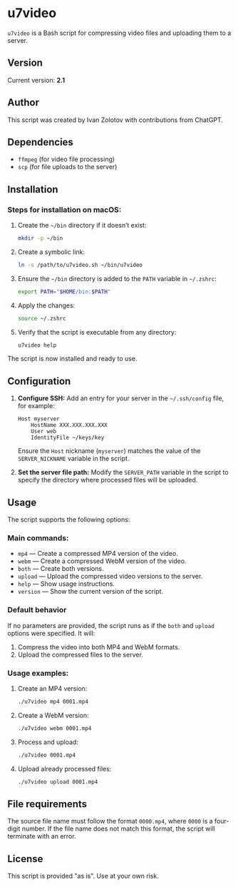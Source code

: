 # u7video

`u7video` is a Bash script for compressing video files and uploading them to a server.

## Version
Current version: **2.1**

## Author
This script was created by Ivan Zolotov with contributions from ChatGPT.

## Dependencies
- `ffmpeg` (for video file processing)
- `scp` (for file uploads to the server)

## Installation

### Steps for installation on macOS:
1. Create the `~/bin` directory if it doesn’t exist:
   ```bash
   mkdir -p ~/bin
   ```

2. Create a symbolic link:
   ```bash
   ln -s /path/to/u7video.sh ~/bin/u7video
   ```

3. Ensure the `~/bin` directory is added to the `PATH` variable in `~/.zshrc`:
   ```bash
   export PATH="$HOME/bin:$PATH"
   ```

4. Apply the changes:
   ```bash
   source ~/.zshrc
   ```

5. Verify that the script is executable from any directory:
   ```bash
   u7video help
   ```

The script is now installed and ready to use.

## Configuration

1. **Configure SSH:**
   Add an entry for your server in the `~/.ssh/config` file, for example:
   ```ssh
   Host myserver
       HostName XXX.XXX.XXX.XXX
       User web
       IdentityFile ~/keys/key
   ```

   Ensure the `Host` nickname (`myserver`) matches the value of the `SERVER_NICKNAME` variable in the script.

2. **Set the server file path:**
   Modify the `SERVER_PATH` variable in the script to specify the directory where processed files will be uploaded.

## Usage

The script supports the following options:

### Main commands:
- `mp4` — Create a compressed MP4 version of the video.
- `webm` — Create a compressed WebM version of the video.
- `both` — Create both versions.
- `upload` — Upload the compressed video versions to the server.
- `help` — Show usage instructions.
- `version` — Show the current version of the script.

### Default behavior
If no parameters are provided, the script runs as if the `both` and `upload` options were specified. It will:
1. Compress the video into both MP4 and WebM formats.
2. Upload the compressed files to the server.

### Usage examples:

1. Create an MP4 version:
   ```bash
   ./u7video mp4 0001.mp4
   ```

2. Create a WebM version:
   ```bash
   ./u7video webm 0001.mp4
   ```

3. Process and upload:
   ```bash
   ./u7video 0001.mp4
   ```

4. Upload already processed files:
   ```bash
   ./u7video upload 0001.mp4
   ```

## File requirements
The source file name must follow the format `0000.mp4`, where `0000` is a four-digit number. If the file name does not match this format, the script will terminate with an error.

## License
This script is provided "as is". Use at your own risk.
